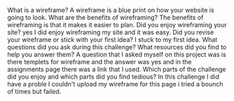 What is a wireframe?
	A wireframe is a blue print on how your website is going to look.
What are the benefits of wireframing?
	The benefits of wireframing is that it makes it easier to plan.
Did you enjoy wireframing your site?
	yes I did enjoy wireframing my site and it was easy.
Did you revise your wireframe or stick with your first idea?
	I stuck to my first idea.
What questions did you ask during this challenge? What resources did you find to help you answer them?
	A question that I asked myself on this project was is there templets for wireframe and the answer was yes and in the assignments page there was a link that I used.
Which parts of the challenge did you enjoy and which parts did you find tedious?
	In this challenge I did have a proble I couldn't upload my wireframe for this page i tried a bounch of times but failed.

